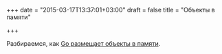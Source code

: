 +++
date = "2015-03-17T13:37:01+03:00"
draft = false
title = "Объекты в памяти"

+++

<p>Разбираемся, как <a href="http://noeffclue.blogspot.ca/2015/03/objects-in-memory.html">Go размещает объекты в памяти</a>.</p>

